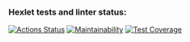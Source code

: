 ### Hexlet tests and linter status:
[![Actions Status](https://github.com/Yar56/frontend-project-lvl2/workflows/hexlet-check/badge.svg)](https://github.com/Yar56/frontend-project-lvl2/actions)
[![Maintainability](https://api.codeclimate.com/v1/badges/df52d864992d3856d142/maintainability)](https://codeclimate.com/github/Yar56/frontend-project-lvl2/maintainability)
[![Test Coverage](https://api.codeclimate.com/v1/badges/df52d864992d3856d142/test_coverage)](https://codeclimate.com/github/Yar56/frontend-project-lvl2/test_coverage)
